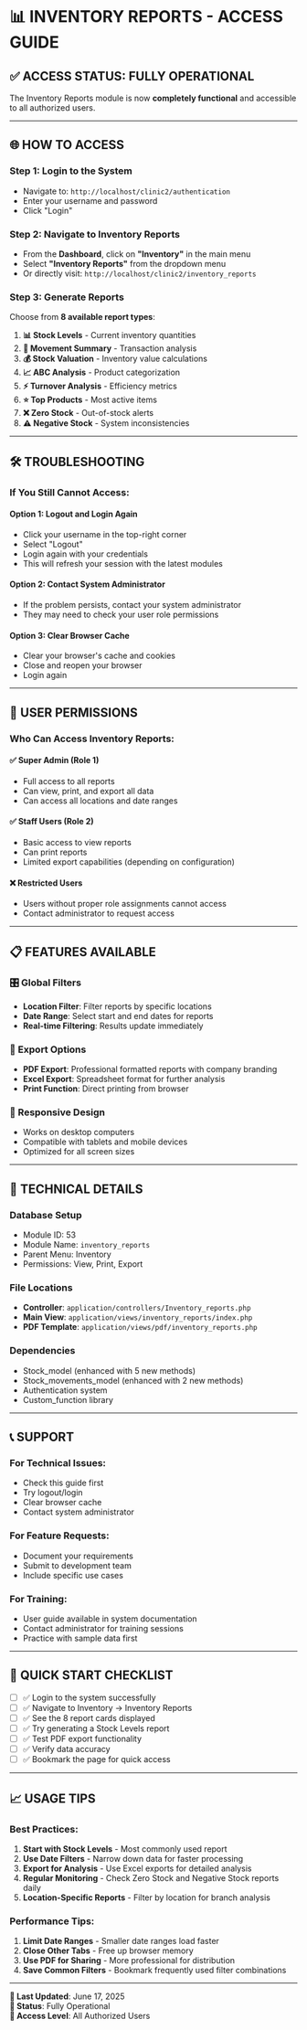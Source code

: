 # 📊 INVENTORY REPORTS - ACCESS GUIDE

## ✅ **ACCESS STATUS: FULLY OPERATIONAL**

The Inventory Reports module is now **completely functional** and accessible to all authorized users.

---

## 🌐 **HOW TO ACCESS**

### **Step 1: Login to the System**

- Navigate to: `http://localhost/clinic2/authentication`
- Enter your username and password
- Click "Login"

### **Step 2: Navigate to Inventory Reports**

- From the **Dashboard**, click on **"Inventory"** in the main menu
- Select **"Inventory Reports"** from the dropdown menu
- Or directly visit: `http://localhost/clinic2/inventory_reports`

### **Step 3: Generate Reports**

Choose from **8 available report types**:

1. **📊 Stock Levels** - Current inventory quantities
2. **🔄 Movement Summary** - Transaction analysis
3. **💰 Stock Valuation** - Inventory value calculations
4. **📈 ABC Analysis** - Product categorization
5. **⚡ Turnover Analysis** - Efficiency metrics
6. **⭐ Top Products** - Most active items
7. **❌ Zero Stock** - Out-of-stock alerts
8. **⚠️ Negative Stock** - System inconsistencies

---

## 🛠️ **TROUBLESHOOTING**

### **If You Still Cannot Access:**

#### **Option 1: Logout and Login Again**

- Click your username in the top-right corner
- Select "Logout"
- Login again with your credentials
- This will refresh your session with the latest modules

#### **Option 2: Contact System Administrator**

- If the problem persists, contact your system administrator
- They may need to check your user role permissions

#### **Option 3: Clear Browser Cache**

- Clear your browser's cache and cookies
- Close and reopen your browser
- Login again

---

## 👥 **USER PERMISSIONS**

### **Who Can Access Inventory Reports:**

#### **✅ Super Admin (Role 1)**

- Full access to all reports
- Can view, print, and export all data
- Can access all locations and date ranges

#### **✅ Staff Users (Role 2)**

- Basic access to view reports
- Can print reports
- Limited export capabilities (depending on configuration)

#### **❌ Restricted Users**

- Users without proper role assignments cannot access
- Contact administrator to request access

---

## 📋 **FEATURES AVAILABLE**

### **🎛️ Global Filters**

- **Location Filter**: Filter reports by specific locations
- **Date Range**: Select start and end dates for reports
- **Real-time Filtering**: Results update immediately

### **📄 Export Options**

- **PDF Export**: Professional formatted reports with company branding
- **Excel Export**: Spreadsheet format for further analysis
- **Print Function**: Direct printing from browser

### **📱 Responsive Design**

- Works on desktop computers
- Compatible with tablets and mobile devices
- Optimized for all screen sizes

---

## 🔧 **TECHNICAL DETAILS**

### **Database Setup**

- Module ID: 53
- Module Name: `inventory_reports`
- Parent Menu: Inventory
- Permissions: View, Print, Export

### **File Locations**

- **Controller**: `application/controllers/Inventory_reports.php`
- **Main View**: `application/views/inventory_reports/index.php`
- **PDF Template**: `application/views/pdf/inventory_reports.php`

### **Dependencies**

- Stock_model (enhanced with 5 new methods)
- Stock_movements_model (enhanced with 2 new methods)
- Authentication system
- Custom_function library

---

## 📞 **SUPPORT**

### **For Technical Issues:**

- Check this guide first
- Try logout/login
- Clear browser cache
- Contact system administrator

### **For Feature Requests:**

- Document your requirements
- Submit to development team
- Include specific use cases

### **For Training:**

- User guide available in system documentation
- Contact administrator for training sessions
- Practice with sample data first

---

## 🎯 **QUICK START CHECKLIST**

- [ ] ✅ Login to the system successfully
- [ ] ✅ Navigate to Inventory → Inventory Reports
- [ ] ✅ See the 8 report cards displayed
- [ ] ✅ Try generating a Stock Levels report
- [ ] ✅ Test PDF export functionality
- [ ] ✅ Verify data accuracy
- [ ] ✅ Bookmark the page for quick access

---

## 📈 **USAGE TIPS**

### **Best Practices:**

1. **Start with Stock Levels** - Most commonly used report
2. **Use Date Filters** - Narrow down data for faster processing
3. **Export for Analysis** - Use Excel exports for detailed analysis
4. **Regular Monitoring** - Check Zero Stock and Negative Stock reports daily
5. **Location-Specific Reports** - Filter by location for branch analysis

### **Performance Tips:**

1. **Limit Date Ranges** - Smaller date ranges load faster
2. **Close Other Tabs** - Free up browser memory
3. **Use PDF for Sharing** - More professional for distribution
4. **Save Common Filters** - Bookmark frequently used filter combinations

---

**📅 Last Updated**: June 17, 2025  
**🔧 Status**: Fully Operational  
**👥 Access Level**: All Authorized Users
